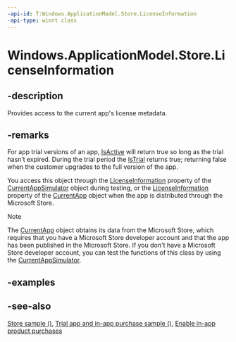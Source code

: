 ```yaml
---
-api-id: T:Windows.ApplicationModel.Store.LicenseInformation
-api-type: winrt class
---
```


<!-- Class syntax.
public class LicenseInformation : Windows.ApplicationModel.Store.ILicenseInformation
-->

# Windows.ApplicationModel.Store.LicenseInformation

## -description
Provides access to the current app's license metadata.

## -remarks
For app trial versions of an app, [IsActive](licenseinformation_isactive.md) will return true so long as the trial hasn’t expired. During the trial period the [IsTrial](licenseinformation_istrial.md) returns true; returning false when the customer upgrades to the full version of the app.

You access this object through the [LicenseInformation](currentappsimulator_licenseinformation.md) property of the [CurrentAppSimulator](currentappsimulator.md) object during testing, or the [LicenseInformation](currentapp_licenseinformation.md) property of the [CurrentApp](currentapp.md) object when the app is distributed through the Microsoft Store.

> [!NOTE]
> The [CurrentApp](currentapp.md) object obtains its data from the Microsoft Store, which requires that you have a Microsoft Store developer account and that the app has been published in the Microsoft Store. If you don't have a Microsoft Store developer account, you can test the functions of this class by using the [CurrentAppSimulator](currentappsimulator.md).

## -examples

## -see-also
[Store sample ()](https://github.com/Microsoft/Windows-universal-samples/tree/win10-1507/Samples/Store), [Trial app and in-app purchase sample ()](https://github.com/microsoftarchive/msdn-code-gallery-microsoft/tree/master/Official%20Windows%20Platform%20Sample/Trial%20app%20and%20in-app%20purchase%20sample), [Enable in-app product purchases](https://docs.microsoft.com/windows/uwp/monetize/enable-in-app-product-purchases)
